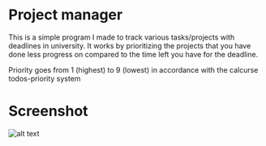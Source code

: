 # Project manager  
 
  
  This is a simple program I made to track various tasks/projects with deadlines in university. It works by prioritizing the projects that you have done less progress on compared to the time left you have for the deadline.
  
  Priority goes from 1 (highest) to 9 (lowest) in accordance with the calcurse todos-priority system
  # Screenshot
  
  ![alt text](https://i.imgur.com/gmy63bz.jpg)
